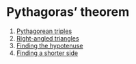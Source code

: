 # Pythagoras’ theorem

1. [Pythagorean triples](./pythagoras-theorem/pythagorean-triples.md)
2. [Right-angled triangles](./pythagoras-theorem/right-angled-triangles.md)
3. [Finding the hypotenuse](./pythagoras-theorem/finding-the-hypotenuse.md)
4. [Finding a shorter side](./pythagoras-theorem/finding-a-shorter-side.md)
